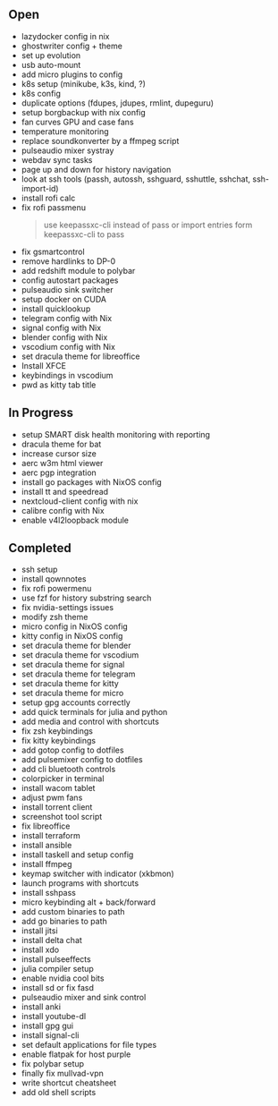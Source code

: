 ## Open

- lazydocker config in nix
- ghostwriter config + theme
- set up evolution
- usb auto-mount
- add micro plugins to config
- k8s setup (minikube, k3s, kind, ?)
- k8s config
- duplicate options (fdupes, jdupes, rmlint, dupeguru)
- setup borgbackup with nix config
- fan curves GPU and case fans
- temperature monitoring
- replace soundkonverter by a ffmpeg script
- pulseaudio mixer systray
- webdav sync tasks
- page up and down for history navigation
- look at ssh tools (passh, autossh, sshguard, sshuttle, sshchat, ssh-import-id)
- install rofi calc
- fix rofi passmenu
    > use keepassxc-cli instead of pass or import entries form keepassxc-cli to pass
- fix gsmartcontrol
- remove hardlinks to DP-0
- add redshift module to polybar
- config autostart packages
- pulseaudio sink switcher
- setup docker on CUDA
- install quicklookup
- telegram config with Nix
- signal config with Nix
- blender config with Nix
- vscodium config with Nix
- set dracula theme for libreoffice
- Install XFCE
- keybindings in vscodium
- pwd as kitty tab title

## In Progress

- setup SMART disk health monitoring with reporting
- dracula theme for bat
- increase cursor size
- aerc w3m html viewer
- aerc pgp integration
- install go packages with NixOS config
- install tt and speedread
- nextcloud-client config with nix
- calibre config with Nix
- enable v4l2loopback module

## Completed

- ssh setup
- install qownnotes
- fix rofi powermenu
- use fzf for history substring search
- fix nvidia-settings issues
- modify zsh theme
- micro config in NixOS config
- kitty config in NixOS config
- set dracula theme for blender
- set dracula theme for vscodium
- set dracula theme for signal
- set dracula theme for telegram
- set dracula theme for kitty
- set dracula theme for micro
- setup gpg accounts correctly
- add quick terminals for julia and python
- add media and control with shortcuts
- fix zsh keybindings
- fix kitty keybindings
- add gotop config to dotfiles
- add pulsemixer config to dotfiles
- add cli bluetooth controls
- colorpicker in terminal
- install wacom tablet
- adjust pwm fans
- install torrent client
- screenshot tool script
- fix libreoffice
- install terraform
- install ansible
- install taskell and setup config
- install ffmpeg
- keymap switcher with indicator (xkbmon)
- launch programs with shortcuts
- install sshpass
- micro keybinding alt + back/forward
- add custom binaries to path
- add go binaries to path
- install jitsi
- install delta chat
- install xdo
- install pulseeffects
- julia compiler setup
- enable nvidia cool bits
- install sd or fix fasd
- pulseaudio mixer and sink control
- install anki
- install youtube-dl
- install gpg gui
- install signal-cli
- set default applications for file types
- enable flatpak for host purple
- fix polybar setup
- finally fix mullvad-vpn
- write shortcut cheatsheet
- add old shell scripts
